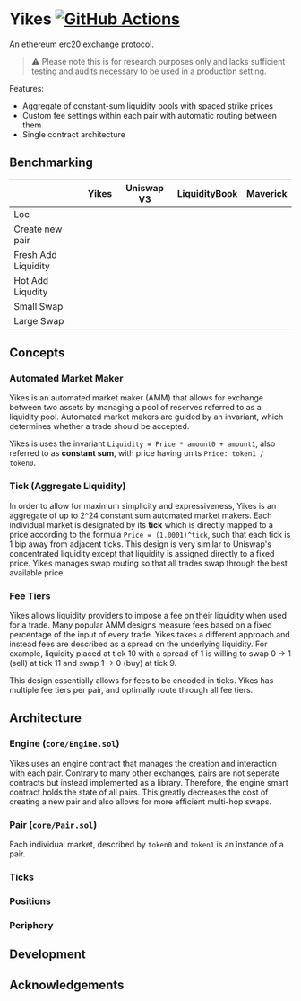# Yikes [![GitHub Actions][gha-badge]][gha]

[gha]: https://github.com/kyscott18/ilrta/actions
[gha-badge]: https://github.com/kyscott18/ilrta/actions/workflows/main.yml/badge.svg

An ethereum erc20 exchange protocol.

> ⚠️ Please note this is for research purposes only and lacks sufficient testing and audits necessary to be used in a production setting.

Features:

- Aggregate of constant-sum liquidity pools with spaced strike prices
- Custom fee settings within each pair with automatic routing between them
- Single contract architecture

## Benchmarking

|                   |Yikes   |Uniswap V3|LiquidityBook|Maverick|
|-------------------|--------|----------|-------------|--------|
|Loc                |        |          |             |        |
|Create new pair    |        |          |             |        |
|Fresh Add Liquidity|        |          |             |        |
|Hot Add Liqudity   |        |          |             |        |
|Small Swap         |        |          |             |        |
|Large Swap         |        |          |             |        |

## Concepts

### Automated Market Maker

Yikes is an automated market maker (AMM) that allows for exchange between two assets by managing a pool of reserves referred to as a liquidity pool. Automated market makers are guided by an invariant, which determines whether a trade should be accepted.

Yikes is uses the invariant `Liquidity = Price * amount0 + amount1`, also referred to as **constant sum**, with price having units `Price: token1 / token0`.

### Tick (Aggregate Liquidity)

In order to allow for maximum simplicity and expressiveness, Yikes is an aggregate of up to 2^24 constant sum automated market makers. Each individual market is designated by its **tick** which is directly mapped to a price according to the formula `Price = (1.0001)^tick`, such that each tick is 1 bip away from adjacent ticks. This design is very similar to Uniswap's concentrated liquidity except that liquidity is assigned directly to a fixed price. Yikes manages swap routing so that all trades swap through the best available price.

### Fee Tiers

Yikes allows liquidity providers to impose a fee on their liquidity when used for a trade. Many popular AMM designs measure fees based on a fixed percentage of the input of every trade. Yikes takes a different approach and instead fees are described as a spread on the underlying liquidity. For example, liquidity placed at tick 10 with a spread of 1 is willing to swap 0 -> 1 (sell) at tick 11 and swap 1 -> 0 (buy) at tick 9.

This design essentially allows for fees to be encoded in ticks. Yikes has multiple fee tiers per pair, and optimally route through all fee tiers.

## Architecture

### Engine (`core/Engine.sol`)

Yikes uses an engine contract that manages the creation and interaction with each pair. Contrary to many other exchanges, pairs are not seperate contracts but instead implemented as a library. Therefore, the engine smart contract holds the state of all pairs. This greatly decreases the cost of creating a new pair and also allows for more efficient multi-hop swaps.

### Pair (`core/Pair.sol`)

Each individual market, described by `token0` and `token1` is an instance of a pair.

### Ticks

### Positions

### Periphery

## Development

## Acknowledgements
